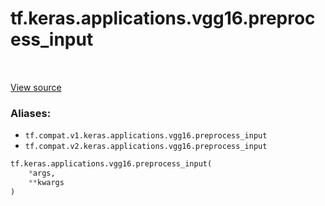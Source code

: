 <div itemscope itemtype="http://developers.google.com/ReferenceObject">
<meta itemprop="name" content="tf.keras.applications.vgg16.preprocess_input" />
<meta itemprop="path" content="Stable" />
</div>

# tf.keras.applications.vgg16.preprocess_input

<!-- Insert buttons -->

<table class="tfo-notebook-buttons tfo-api" align="left">
</table>

<a target="_blank" href="/code/stable/tensorflow/python/keras/applications/__init__.py">View source</a>



<!-- Start diff -->


### Aliases:

* `tf.compat.v1.keras.applications.vgg16.preprocess_input`
* `tf.compat.v2.keras.applications.vgg16.preprocess_input`


``` python
tf.keras.applications.vgg16.preprocess_input(
    *args,
    **kwargs
)
```



<!-- Placeholder for "Used in" -->
